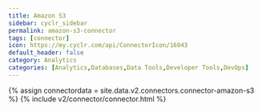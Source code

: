 ```yaml
---
title: Amazon S3
sidebar: cyclr_sidebar
permalink: amazon-s3-connector
tags: [connector]
icon: https://my.cyclr.com/api/ConnectorIcon/16943
default_header: false
category: Analytics
categories: [Analytics,Databases,Data Tools,Developer Tools,DevOps]
---
```

{% assign connectordata = site.data.v2.connectors.connector-amazon-s3 %}
{% include v2/connector/connector.html %}	